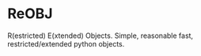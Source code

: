 ReOBJ
=====

R(estricted) E(xtended) Objects. Simple, reasonable fast, restricted/extended python objects.
